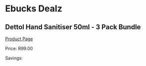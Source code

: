 
# Ebucks Dealz
## Dettol Hand Sanitiser 50ml - 3 Pack Bundle
[Product Page](https://www.ebucks.com/web/shop/productSelected.do?prodId=1140726916&catId=908607666)

Price: R99.00

Savings: 


	